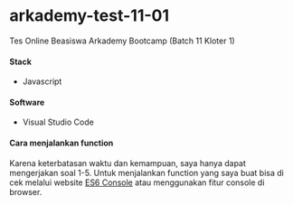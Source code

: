# arkademy-test-11-01
Tes Online Beasiswa Arkademy Bootcamp (Batch 11 Kloter 1)

#### Stack
- Javascript

#### Software
- Visual Studio Code

#### Cara menjalankan function
Karena keterbatasan waktu dan kemampuan, saya hanya dapat mengerjakan soal 1-5.
Untuk menjalankan function yang saya buat bisa di cek melalui website [ES6 Console](https://es6console.com/) atau menggunakan
fitur console di browser.
